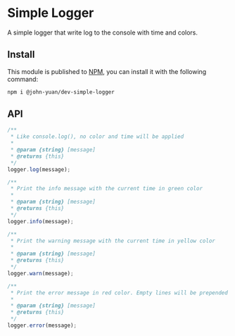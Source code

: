 # Simple Logger

A simple logger that write log to the console with time and colors.

## Install

This module is published to [NPM][NPM], you can install it with the following command:

[NPM]: https://www.npmjs.com/package/@john-yuan/dev-simple-logger

```bash
npm i @john-yuan/dev-simple-logger
```

## API

```js
/**
 * Like console.log(), no color and time will be applied
 *
 * @param {string} [message]
 * @returns {this}
 */
logger.log(message);

/**
 * Print the info message with the current time in green color
 *
 * @param {string} [message]
 * @returns {this}
 */
logger.info(message);

/**
 * Print the warning message with the current time in yellow color
 *
 * @param {string} [message]
 * @returns {this}
 */
logger.warn(message);

/**
 * Print the error message in red color. Empty lines will be prepended and appended.
 *
 * @param {string} [message]
 * @returns {this}
 */
logger.error(message);
```
